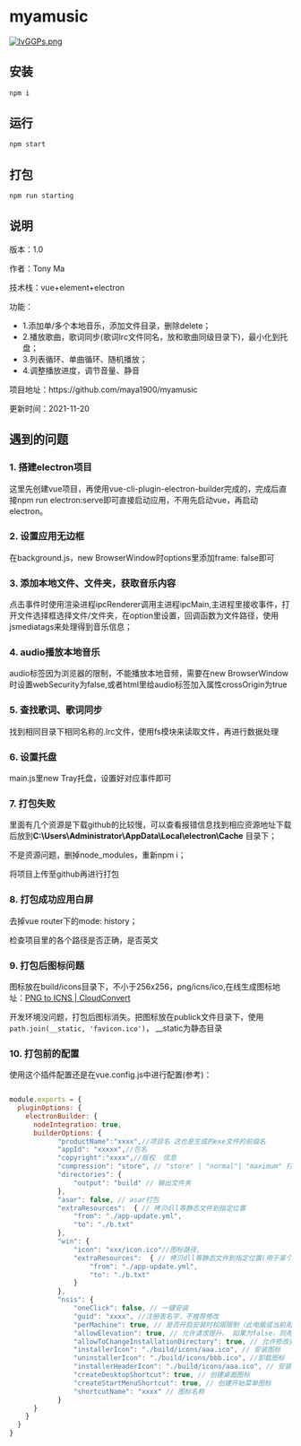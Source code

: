 # myamusic

[![IvGGPs.png](https://z3.ax1x.com/2021/11/21/IvGGPs.png)](https://imgtu.com/i/IvGGPs)

## 安装

```js
npm i
```

## 运行

```js
npm start
```

## 打包

```js
npm run starting
```

## 说明

  <p>版本：1.0</p>
  <p>作者：Tony Ma</p>
  <p>技术栈：vue+element+electron</p>
  <p>功能：</p>
  <ul>
    <li>1.添加单/多个本地音乐，添加文件目录，删除delete；</li>
    <li>2.播放歌曲，歌词同步(歌词lrc文件同名，放和歌曲同级目录下)，最小化到托盘；</li>
    <li>3.列表循环、单曲循环、随机播放；</li>
    <li>4.调整播放进度，调节音量、静音</li>
  </ul>
  <p>项目地址：https://github.com/maya1900/myamusic</p>
  <p>更新时间：2021-11-20</p>

## 遇到的问题

### 1.  搭建electron项目

这里先创建vue项目，再使用vue-cli-plugin-electron-builder完成的，完成后直接npm run electron:serve即可直接启动应用，不用先启动vue，再启动electron。

### 2. 设置应用无边框

在background.js，new BrowserWindow时options里添加frame: false即可

### 3. 添加本地文件、文件夹，获取音乐内容

点击事件时使用渲染进程ipcRenderer调用主进程ipcMain,主进程里接收事件，打开文件选择框选择文件/文件夹，在option里设置，回调函数为文件路径，使用jsmediatags来处理得到音乐信息；

### 4. audio播放本地音乐

audio标签因为浏览器的限制，不能播放本地音频，需要在new BrowserWindow时设置webSecurity为false,或者html里给audio标签加入属性crossOrigin为true

### 5. 查找歌词、歌词同步

找到相同目录下相同名称的.lrc文件，使用fs模块来读取文件，再进行数据处理

### 6. 设置托盘

main.js里new Tray托盘，设置好对应事件即可

### 7. 打包失败

里面有几个资源是下载github的比较慢，可以查看报错信息找到相应资源地址下载后放到**C:\Users\Administrator\AppData\Local\electron\Cache** 目录下；

不是资源问题，删掉node_modules，重新npm i；

将项目上传至github再进行打包

### 8. 打包成功应用白屏

去掉vue router下的mode: history；

检查项目里的各个路径是否正确，是否英文

### 9.  打包后图标问题

图标放在build/icons目录下，不小于256x256，png/icns/ico,在线生成图标地址：[PNG to ICNS | CloudConvert](https://cloudconvert.com/png-to-icns)

开发环境没问题，打包后图标消失。把图标放在publick文件目录下，使用```path.join(__static, 'favicon.ico')```， __static为静态目录

### 10.  打包前的配置

使用这个插件配置还是在vue.config.js中进行配置(参考)：

```js

module.exports = {
  pluginOptions: {
    electronBuilder: {
      nodeIntegration: true,
      builderOptions: {
            "productName":"xxxx",//项目名 这也是生成的exe文件的前缀名
            "appId": "xxxxx",//包名  
            "copyright":"xxxx",//版权  信息
            "compression": "store", // "store" | "normal"| "maximum" 打包压缩情况(store 相对较快)，store 39749kb, maximum 39186kb
            "directories": {
                "output": "build" // 输出文件夹
            }, 
            "asar": false, // asar打包
            "extraResources":  { // 拷贝dll等静态文件到指定位置
                "from": "./app-update.yml",
                "to": "./b.txt"
            },
            "win": {  
                "icon": "xxx/icon.ico"//图标路径,
                "extraResources":  { // 拷贝dll等静态文件到指定位置(用于某个系统配置)
                    "from": "./app-update.yml",
                    "to": "./b.txt"
                }
            },
            "nsis": {
                "oneClick": false, // 一键安装
                "guid": "xxxx", //注册表名字，不推荐修改
                "perMachine": true, // 是否开启安装时权限限制（此电脑或当前用户）
                "allowElevation": true, // 允许请求提升。 如果为false，则用户必须使用提升的权限重新启动安装程序。
                "allowToChangeInstallationDirectory": true, // 允许修改安装目录
                "installerIcon": "./build/icons/aaa.ico", // 安装图标
                "uninstallerIcon": "./build/icons/bbb.ico", //卸载图标
                "installerHeaderIcon": "./build/icons/aaa.ico", // 安装时头部图标
                "createDesktopShortcut": true, // 创建桌面图标
                "createStartMenuShortcut": true, // 创建开始菜单图标
                "shortcutName": "xxxx" // 图标名称
            }
      }
    }
  }
}
```



